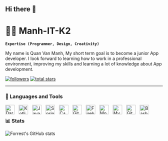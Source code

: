 ## Hi there 👋

# 🏄‍♂️ Manh-IT-K2

**`Expertise (Programmer, Design, Creativity)`**

My name is Quan Van Manh, My short term goal is to become a junior App developer. I look forward to learning how to work in a professional environment, improving my skills and learning a lot of knowledge about App development.

<p align="left">
      <a href="https://github.com/Manh-IT-K2?tab=followers">
         <img alt="followers" title="Follow me on Github" src="https://img.shields.io/github/followers/Manh-IT-K2?color=236ad3&labelColor=1155ba&style=for-the-badge&logo=person-add&label=Follow&logoColor=white"/></a>
      <a href="https://github.com/Manh-IT-K2?tab=repositories&sort=stargazers">
         <img alt="total stars" title="Total stars on GitHub" src="https://img.shields.io/github/stars/Manh-IT-K2?color=55960c&style=for-the-badge&labelColor=488207&logo=star"/></a>
</p>

---

### 🧰 Languages and Tools

<img align="left" alt="Dart" width="30px" style="padding-right:10px;" src="https://encrypted-tbn0.gstatic.com/images?q=tbn:ANd9GcQ58DYxWj7WBQUuApDSU-GRNUuD9u6e_v6Kuw&s" />
<img align="left" alt="Kotlin" width="30px" style="padding-right:10px;" src="https://seeklogo.com/images/K/kotlin-logo-6A9E0484CA-seeklogo.com.png" />
<img align="left" alt="Java" width="30px" style="padding-right:10px;" src="https://cdn.jsdelivr.net/gh/devicons/devicon/icons/java/java-original.svg"/>
<img align="left" alt="Spring" width="30px" style="padding-right:10px;" src="https://cdn.jsdelivr.net/gh/devicons/devicon/icons/spring/spring-original.svg" />
<img align="left" alt="C++" width="30px" style="padding-right:10px;" src="https://cdn.jsdelivr.net/gh/devicons/devicon/icons/cplusplus/cplusplus-line.svg" />

<img align="left" alt="Git" width="30px" style="padding-right:10px;" src="https://cdn.jsdelivr.net/gh/devicons/devicon/icons/git/git-original.svg" />
<img align="left" alt="Firebase" width="30px" style="padding-right:10px;" src="https://www.gstatic.com/mobilesdk/240501_mobilesdk/firebase_28dp.png" />
<img align="left" alt="MongoDB" width="30px" style="padding-right:10px;" src="https://asset.brandfetch.io/idYHMwWF60/idGhyEM0wZ.png" />
<img align="left" alt="MySQL" width="30px" style="padding-right:10px;" src="https://cdn-icons-png.freepik.com/512/5968/5968363.png" />
<img align="left" alt="GitHub" width="30px" style="padding-right:10px;" src="https://cdn.jsdelivr.net/gh/devicons/devicon/icons/github/github-original.svg" />
<img align="left" alt="Bash" width="30px" style="padding-right:10px;" src="https://cdn.jsdelivr.net/gh/devicons/devicon/icons/bash/bash-original.svg" />
<br />


### 📊 Stats

![Forrest's GitHub stats](https://github-readme-stats.vercel.app/api?username=manh-it-k2&show_icons=true&theme=gruvbox)

<!-- ![GitHub Streak](https://streak-stats.demolab.com?user=Manh-IT-K2&theme=gruvbox&border_radius=4.5) -->

#
